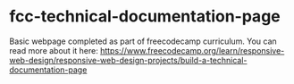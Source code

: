 # fcc-technical-documentation-page
Basic webpage completed as part of freecodecamp curriculum. You can read more about it here: https://www.freecodecamp.org/learn/responsive-web-design/responsive-web-design-projects/build-a-technical-documentation-page 
